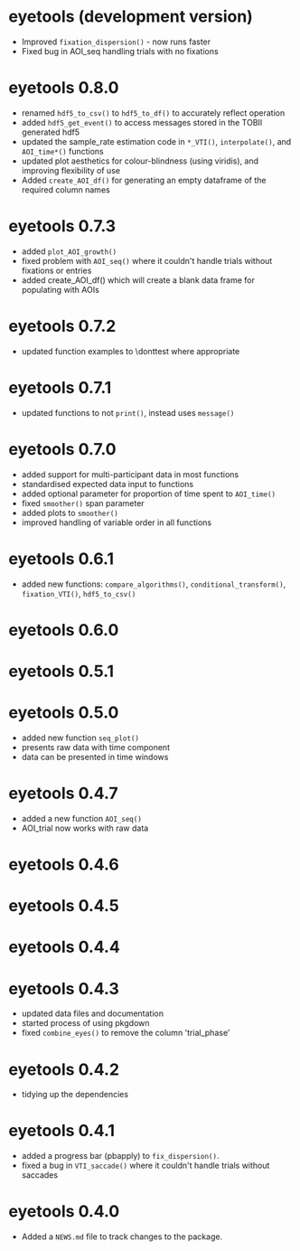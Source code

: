 # eyetools (development version)
* Improved `fixation_dispersion()` - now runs faster
* Fixed bug in AOI_seq handling trials with no fixations

# eyetools 0.8.0
* renamed `hdf5_to_csv()` to `hdf5_to_df()` to accurately reflect operation
* added `hdf5_get_event()` to access messages stored in the TOBII generated hdf5
* updated the sample_rate estimation code in `*_VTI()`, `interpolate()`, and `AOI_time*()` functions 
* updated plot aesthetics for colour-blindness (using viridis), and improving flexibility of use
* Added `create_AOI_df()` for generating an empty dataframe of the required column names

# eyetools 0.7.3
* added `plot_AOI_growth()`
* fixed problem with `AOI_seq()` where it couldn't handle trials without fixations or entries
* added create_AOI_df() which will create a blank data frame for populating with AOIs

# eyetools 0.7.2
* updated function examples to \donttest where appropriate

# eyetools 0.7.1
* updated functions to not `print()`, instead uses `message()`

# eyetools 0.7.0
* added support for multi-participant data in most functions
* standardised expected data input to functions
* added optional parameter for proportion of time spent to `AOI_time()`
* fixed `smoother()` span parameter
* added plots to `smoother()`
* improved handling of variable order in all functions

# eyetools 0.6.1
* added new functions: `compare_algorithms()`, `conditional_transform()`, `fixation_VTI()`, `hdf5_to_csv()`

# eyetools 0.6.0

# eyetools 0.5.1

# eyetools 0.5.0
* added new function `seq_plot()`
* presents raw data with time component
* data can be presented in time windows

# eyetools 0.4.7

* added a new function `AOI_seq()`
* AOI_trial now works with raw data

# eyetools 0.4.6

# eyetools 0.4.5

# eyetools 0.4.4

# eyetools 0.4.3

* updated data files and documentation
* started process of using pkgdown
* fixed `combine_eyes()` to remove the column 'trial_phase'

# eyetools 0.4.2

* tidying up the dependencies

# eyetools 0.4.1

* added a progress bar (pbapply) to `fix_dispersion()`.
* fixed a bug in `VTI_saccade()` where it couldn't handle trials without saccades 


# eyetools 0.4.0

* Added a `NEWS.md` file to track changes to the package.
